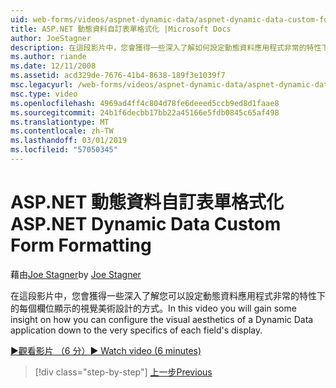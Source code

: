 ```yaml
---
uid: web-forms/videos/aspnet-dynamic-data/aspnet-dynamic-data-custom-form-formatting
title: ASP.NET 動態資料自訂表單格式化 |Microsoft Docs
author: JoeStagner
description: 在這段影片中，您會獲得一些深入了解如何設定動態資料應用程式非常的特性下的每個欄位的視覺美術設計...
ms.author: riande
ms.date: 12/11/2008
ms.assetid: acd329de-7676-41b4-8638-189f3e1039f7
msc.legacyurl: /web-forms/videos/aspnet-dynamic-data/aspnet-dynamic-data-custom-form-formatting
msc.type: video
ms.openlocfilehash: 4969ad4ff4c804d78fe6deeed5ccb9ed8d1faae8
ms.sourcegitcommit: 24b1f6decbb17bb22a45166e5fdb0845c65af498
ms.translationtype: MT
ms.contentlocale: zh-TW
ms.lasthandoff: 03/01/2019
ms.locfileid: "57050345"
---
```

<a name="aspnet-dynamic-data-custom-form-formatting"></a><span data-ttu-id="310ea-103">ASP.NET 動態資料自訂表單格式化</span><span class="sxs-lookup"><span data-stu-id="310ea-103">ASP.NET Dynamic Data Custom Form Formatting</span></span>
====================
<span data-ttu-id="310ea-104">藉由[Joe Stagner](https://github.com/JoeStagner)</span><span class="sxs-lookup"><span data-stu-id="310ea-104">by [Joe Stagner](https://github.com/JoeStagner)</span></span>

<span data-ttu-id="310ea-105">在這段影片中，您會獲得一些深入了解您可以設定動態資料應用程式非常的特性下的每個欄位顯示的視覺美術設計的方式。</span><span class="sxs-lookup"><span data-stu-id="310ea-105">In this video you will gain some insight on how you can configure the visual aesthetics of a Dynamic Data application down to the very specifics of each field's display.</span></span>

[<span data-ttu-id="310ea-106">&#9654;觀看影片 （6 分）</span><span class="sxs-lookup"><span data-stu-id="310ea-106">&#9654; Watch video (6 minutes)</span></span>](https://channel9.msdn.com/Blogs/ASP-NET-Site-Videos/aspnet-dynamic-data-custom-form-formatting)

> [!div class="step-by-step"]
> [<span data-ttu-id="310ea-107">上一步</span><span class="sxs-lookup"><span data-stu-id="310ea-107">Previous</span></span>](how-to-create-table-specific-custom-forms-in-an-aspnet-dynamic-data-application.md)
